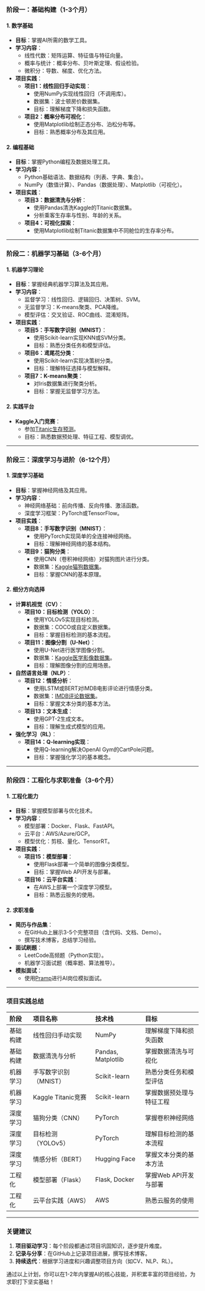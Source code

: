 ### **阶段一：基础构建（1-3个月）**

#### **1. 数学基础**

- **目标**：掌握AI所需的数学工具。
- **学习内容**：
  - 线性代数：矩阵运算、特征值与特征向量。
  - 概率与统计：概率分布、贝叶斯定理、假设检验。
  - 微积分：导数、梯度、优化方法。
- **项目实践**：
  - **项目1：线性回归手动实现**：
    - 使用NumPy实现线性回归（不调用库）。
    - 数据集：波士顿房价数据集。
    - 目标：理解梯度下降和损失函数。
  - **项目2：概率分布可视化**：
    - 使用Matplotlib绘制正态分布、泊松分布等。
    - 目标：熟悉概率分布及其应用。

#### **2. 编程基础**

- **目标**：掌握Python编程及数据处理工具。
- **学习内容**：
  - Python基础语法、数据结构（列表、字典、集合）。
  - NumPy（数值计算）、Pandas（数据处理）、Matplotlib（可视化）。
- **项目实践**：
  - **项目3：数据清洗与分析**：
    - 使用Pandas清洗Kaggle的Titanic数据集。
    - 分析乘客生存率与性别、年龄的关系。
  - **项目4：可视化探索**：
    - 使用Matplotlib绘制Titanic数据集中不同舱位的生存率分布。

------

### **阶段二：机器学习基础（3-6个月）**

#### **1. 机器学习理论**

- **目标**：掌握经典机器学习算法及其应用。
- **学习内容**：
  - 监督学习：线性回归、逻辑回归、决策树、SVM。
  - 无监督学习：K-means聚类、PCA降维。
  - 模型评估：交叉验证、ROC曲线、混淆矩阵。
- **项目实践**：
  - **项目5：手写数字识别（MNIST）**：
    - 使用Scikit-learn实现KNN或SVM分类。
    - 目标：熟悉分类任务和模型评估。
  - **项目6：鸢尾花分类**：
    - 使用Scikit-learn实现决策树分类。
    - 目标：理解特征选择与模型解释。
  - **项目7：K-means聚类**：
    - 对Iris数据集进行聚类分析。
    - 目标：掌握无监督学习方法。

#### **2. 实践平台**

- **Kaggle入门竞赛**：
  - 参加[Titanic生存预测](https://www.kaggle.com/c/titanic)。
  - 目标：熟悉数据预处理、特征工程、模型调优。

------

### **阶段三：深度学习与进阶（6-12个月）**

#### **1. 深度学习基础**

- **目标**：掌握神经网络及其应用。
- **学习内容**：
  - 神经网络基础：前向传播、反向传播、激活函数。
  - 深度学习框架：PyTorch或TensorFlow。
- **项目实践**：
  - **项目8：手写数字识别（MNIST）**：
    - 使用PyTorch实现简单的全连接神经网络。
    - 目标：理解神经网络的基本结构。
  - **项目9：猫狗分类**：
    - 使用CNN（卷积神经网络）对猫狗图片进行分类。
    - 数据集：[Kaggle猫狗数据集](https://www.kaggle.com/c/dogs-vs-cats)。
    - 目标：掌握CNN的基本原理。

#### **2. 细分方向选择**

- **计算机视觉（CV）**：
  - **项目10：目标检测（YOLO）**：
    - 使用YOLOv5实现目标检测。
    - 数据集：COCO或自定义数据集。
    - 目标：掌握目标检测的基本流程。
  - **项目11：图像分割（U-Net）**：
    - 使用U-Net进行医学图像分割。
    - 数据集：[Kaggle医学影像数据集](https://www.kaggle.com/c/rsna-pneumonia-detection-challenge)。
    - 目标：理解图像分割的应用场景。
- **自然语言处理（NLP）**：
  - **项目12：情感分析**：
    - 使用LSTM或BERT对IMDB电影评论进行情感分类。
    - 数据集：[IMDB评论数据集](https://www.kaggle.com/lakshmi25npathi/imdb-dataset-of-50k-movie-reviews)。
    - 目标：掌握文本分类的基本方法。
  - **项目13：文本生成**：
    - 使用GPT-2生成文本。
    - 目标：理解生成式模型的应用。
- **强化学习（RL）**：
  - **项目14：Q-learning实现**：
    - 使用Q-learning解决OpenAI Gym的CartPole问题。
    - 目标：掌握强化学习的基本概念。

------

### **阶段四：工程化与求职准备（3-6个月）**

#### **1. 工程化能力**

- **目标**：掌握模型部署与优化技术。
- **学习内容**：
  - 模型部署：Docker、Flask、FastAPI。
  - 云平台：AWS/Azure/GCP。
  - 模型优化：剪枝、量化、TensorRT。
- **项目实践**：
  - **项目15：模型部署**：
    - 使用Flask部署一个简单的图像分类模型。
    - 目标：掌握Web API开发与部署。
  - **项目16：云平台实践**：
    - 在AWS上部署一个深度学习模型。
    - 目标：熟悉云服务的使用。

#### **2. 求职准备**

- **简历与作品集**：
  - 在GitHub上展示3-5个完整项目（含代码、文档、Demo）。
  - 撰写技术博客，总结学习经验。
- **面试刷题**：
  - LeetCode高频题（Python实现）。
  - 机器学习面试题（概率题、算法推导）。
- **模拟面试**：
  - 使用[Pramp](https://www.pramp.com/)进行AI岗位模拟面试。

------

### **项目实践总结**

| 阶段     | 项目名称              | 技术栈             | 目标                     |
| :------- | :-------------------- | :----------------- | :----------------------- |
| 基础构建 | 线性回归手动实现      | NumPy              | 理解梯度下降和损失函数   |
| 基础构建 | 数据清洗与分析        | Pandas, Matplotlib | 掌握数据清洗与可视化     |
| 机器学习 | 手写数字识别（MNIST） | Scikit-learn       | 熟悉分类任务和模型评估   |
| 机器学习 | Kaggle Titanic竞赛    | Scikit-learn       | 掌握数据预处理与特征工程 |
| 深度学习 | 猫狗分类（CNN）       | PyTorch            | 掌握卷积神经网络         |
| 深度学习 | 目标检测（YOLOv5）    | PyTorch            | 理解目标检测的基本流程   |
| 深度学习 | 情感分析（BERT）      | Hugging Face       | 掌握文本分类的基本方法   |
| 工程化   | 模型部署（Flask）     | Flask, Docker      | 掌握Web API开发与部署    |
| 工程化   | 云平台实践（AWS）     | AWS                | 熟悉云服务的使用         |

------

### **关键建议**

1. **项目驱动学习**：每个阶段都通过项目巩固知识，逐步提升难度。
2. **记录与分享**：在GitHub上记录项目进展，撰写技术博客。
3. **持续迭代**：根据学习进度和兴趣调整项目方向（如CV、NLP、RL）。

通过以上计划，你可以在1-2年内掌握AI的核心技能，并积累丰富的项目经验，为求职打下坚实基础！